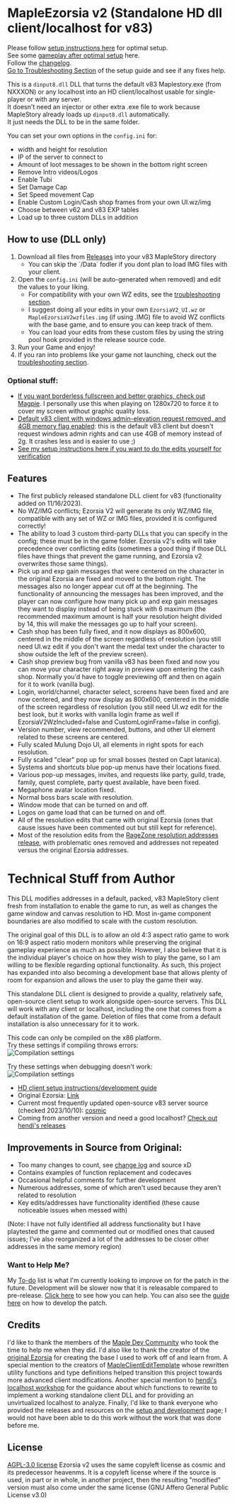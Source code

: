 # MapleEzorsia v2 (Standalone HD dll client/localhost for v83)

Please follow [setup instructions here](https://github.com/444Ro666/MapleEzorsia-v2/wiki/v83%E2%80%90Client%E2%80%90Setup%E2%80%90and%E2%80%90Development%E2%80%90Guide) for optimal setup.  
See some [gameplay after optimal setup](https://www.youtube.com/watch?v=HxGKn0EjPC0) here.  
Follow the [changelog](https://github.com/444Ro666/MapleEzorsia-v2/wiki/Change-Log).  
[Go to Troubleshooting Section](https://github.com/444Ro666/MapleEzorsia-v2/wiki/v83%E2%80%90Client%E2%80%90Setup%E2%80%90and%E2%80%90Development%E2%80%90Guide#troubleshooting) of the setup guide and see if any fixes help.  
  
This is a `dinput8.dll` DLL that turns the default v83 Maplestory.exe (from NXXXON) or any localhost into an HD client/localhost usable for single-player or with any server.  
It doesn't need an injector or other extra .exe file to work because MapleStory already loads up `dinput8.dll` automatically.  
It just needs the DLL to be in the same folder.
  
You can set your own options in the `config.ini` for:
- width and height for resolution
- IP of the server to connect to
- Amount of loot messages to be shown in the bottom right screen
- Remove Intro videos/Logos
- Enable Tubi
- Set Damage Cap
- Set Speed movement Cap
- Enable Custom Login/Cash shop frames from your own UI.wz/img
- Choose between v62 and v83 EXP tables
- Load up to three custom DLLs in addition
  
## How to use (DLL only)

1. Download all files from [Releases](https://github.com/Phantomeis/MapleEzorsia-v2/tree/main/Release) into your v83 MapleStory directory
   - You can skip the ´/Data´ fodler if you dont plan to load IMG files with your client.
2. Open the `config.ini` (will be auto-generated when removed) and edit the values to your liking.
   - For compatibility with your own WZ edits, see the [troubleshooting section](https://github.com/phantomeis/MapleEzorsia-v2/wiki/v83%E2%80%90Client%E2%80%90Setup%E2%80%90and%E2%80%90Development%E2%80%90Guide#Troubleshooting).
   - I suggest doing all your edits in your own `EzorsiaV2_UI.wz` or `MapleEzorsiaV2wzfiles.img` (if using .IMG) file to avoid WZ conflicts with the base game, and to ensure you can keep track of them.
   - You can load your edits from these custom files by using the string pool hook provided in the release source code.
3. Run your Game and enjoy!
4. If you ran into problems like your game not launching, check out the [troubleshooting section](https://github.com/phantomeis/MapleEzorsia-v2/wiki/v83%E2%80%90Client%E2%80%90Setup%E2%80%90and%E2%80%90Development%E2%80%90Guide#Troubleshooting).

### Optional stuff: 
- [If you want borderless fullscreen and better graphics, check out Magpie](https://github.com/Blinue/Magpie). I personally use this when playing on 1280x720 to force it to cover my screen without graphic quality loss.
- [Default v83 client with windows admin-elevation request removed, and 4GB memory flag enabled](https://mega.nz/file/9uNmHIAZ#zzE7t7T6wQyDbJrHJxgw-AOlmzzwCpLrOKmoUlec_5E): this is the default v83 client but doesn't request windows admin rights and can use 4GB of memory instead of 2g. It crashes less and is easier to use ;) 
- [See my setup instructions here if you want to do the edits yourself for verification](https://github.com/444Ro666/MapleEzorsia-v2/wiki/v83%E2%80%90Client%E2%80%90Setup%E2%80%90and%E2%80%90Development%E2%80%90Guide)

## Features
- The first publicly released standalone DLL client for v83 (functionality added on 11/16/2023).
- No WZ/IMG conflicts; Ezorsia V2 will generate its only WZ/IMG file, compatible with any set of WZ or IMG files, provided it is configured correctly!
- The ability to load 3 custom third-party DLLs that you can specify in the config; these must be in the game folder. Ezorsia v2's edits will take precedence over conflicting edits (sometimes a good thing if those DLL files have things that prevent the game running, and Ezorsia v2 overwrites those same things).
- Pick up and exp gain messages that were centered on the character in the original Ezorsia are fixed and moved to the bottom right. The messages also no longer appear cut off at the beginning. The functionality of announcing the messages has been improved, and the player can now configure how many pick up and exp gain messages they want to display instead of being stuck with 6 maximum (the recommended maximum amount is half your resolution height divided by 14, this will make the messages go up to half your screen).
- Cash shop has been fully fixed, and it now displays as 800x600, centered in the middle of the screen regardless of resolution (you still need UI.wz edit if you don't want the medal text under the character to show outside the left of the preview screen).
- Cash shop preview bug from vanilla v83 has been fixed and now you can move your character right away in preview upon entering the cash shop. Normally you'd have to toggle previewing off and then on again for it to work (vanilla bug).
- Login, world/channel, character select, screens have been fixed and are now centered, and they now display as 800x600, centered in the middle of the screen regardless of resolution (you still need UI.wz edit for the best look, but it works with vanilla login frame as well if EzorsiaV2WzIncluded=false and CustomLoginFrame=false in config).
- Version number, view recommended, buttons, and other UI element related to these screens are centered.
- Fully scaled Mulung Dojo UI, all elements in right spots for each resolution.
- Fully scaled "clear" pop up for small bosses (tested on Capt latanica).
- Systems and shortcuts blue pop-up menus have their locations fixed.
- Various pop-up messages, invites, and requests like party, guild, trade, family, quest complete, party quest available, have been fixed.
- Megaphone avatar location fixed.
- Normal boss bars scale with resolution.
- Window mode that can be turned on and off.
- Logos on game load that can be turned on and off.
- All of the resolution edits that came with original Ezorsia (ones that cause issues have been commented out but still kept for reference).
- Most of the resolution edits from the [RageZone resolution addresses release](https://forum.ragezone.com/threads/all-addresses-for-v83-resolution-change.1161938/), with problematic ones removed and addresses not repeated versus the original Ezorsia addresses.

# Technical Stuff from Author
This DLL modifies addresses in a default, packed, v83 MapleStory client fresh from installation to enable the game to run, as well as changes the game window and canvas resolution to HD. Most in-game component boundaries are also modified to scale with the custom resolution.

The original goal of this DLL is to allow an old 4:3 aspect ratio game to work on 16:9 aspect ratio modern monitors while preserving the original gameplay experience as much as possible. However, I also believe that it is the individual player's choice on how they wish to play the game, so I am willing to be flexible regarding optional functionality. As such, this project has expanded into also becoming a development base that allows plenty of room for expansion and allows the user to play the game their way.

This standalone DLL client is designed to provide a quality, relatively safe, open-source client setup to work alongside open-source servers. This DLL will work with any client or localhost, including the one that comes from a default installation of the game. Deletion of files that come from a default installation is also unnecessary for it to work.

This code can only be compiled on the x86 platform.  
Try these settings if compiling throws errors:  
![Compilation settings](/images/compilationdoesntworkrelease.jpg)  
  
  
Try these settings when debugging doesn't work:  
![Compilation settings](/images/compilationdoesntworkdebug.jpg)

- [HD client setup instructions/development guide](https://github.com/444Ro666/MapleEzorsia-v2/wiki/v83%E2%80%90Client%E2%80%90Setup%E2%80%90and%E2%80%90Development%E2%80%90Guide)
- Original Ezorsia: [Link](https://github.com/izarooni/MapleEzorsia)
- Current most frequently updated open-source v83 server source (checked 2023/10/10): [cosmic](https://github.com/P0nk/Cosmic)
- Coming from another version and need a good localhost? [Check out hendi's releases](https://forum.ragezone.com/threads/localhost-workshop.1202021/)

## Improvements in Source from Original:
- Too many changes to count, see [change log](https://github.com/444Ro666/MapleEzorsia-v2/wiki/Change-Log) and source xD
- Contains examples of function replacement and codecaves
- Occasional helpful comments for further development
- Numerous addresses, some of which aren't used because they aren't related to resolution
- Key edits/addresses have functionality identified (these cause noticeable issues when messed with)

(Note: I have not fully identified all address functionality but I have playtested the game and commented out or modified ones that caused issues; I've also reorganized a lot of the addresses to be closer other addresses in the same memory region)

### Want to Help Me?
My [To-do](https://github.com/444Ro666/MapleEzorsia-v2/wiki/my-to%E2%80%90do-list) list is what I'm currently looking to improve on for the patch in the future. Development will be slower now that it is releasable compared to pre-release. [Click here](https://github.com/444Ro666/MapleEzorsia-v2/blob/main/CONTRIBUTING.md) to see how you can help. You can also see the [guide here](https://github.com/444Ro666/MapleEzorsia-v2/wiki/v83%E2%80%90Client%E2%80%90Setup%E2%80%90and%E2%80%90Development%E2%80%90Guide) on how to develop the patch.

## Credits
I'd like to thank the members of the [Maple Dev Community](https://discord.gg/DU8j6xrW) who took the time to help me when they did. I'd also like to thank the creator of the [original Ezorsia](https://github.com/izarooni/MapleEzorsia) for creating the base I used to work off of and learn from. A special mention to the creators of [MapleClientEditTemplate](https://github.com/MapleStory-Archive/MapleClientEditTemplate) whose rewritten utility functions and type definitions helped transition this project towards more advanced client modifications. Another special mention to [hendi's localhost workshop](https://forum.ragezone.com/threads/localhost-workshop.1202021/) for the guidance about which functions to rewrite to implement a working standalone client DLL and for providing an unvirtualized localhost to analyze. Finally, I'd like to thank everyone who provided the releases and resources on the [setup and development](https://github.com/444Ro666/MapleEzorsia-v2/wiki/v83%E2%80%90Client%E2%80%90Setup%E2%80%90and%E2%80%90Development%E2%80%90Guide) page; I would not have been able to do this work without the work that was done before me.

## License

[AGPL-3.0 license](https://github.com/444Ro666/MapleEzorsia-v2/blob/main/LICENSE) Ezorsia v2 uses the same copyleft license as cosmic and its predecessor heavenms. It is a copyleft license where if the source is used, in part or in whole, in another project, then the resulting "modified" version must also come under the same license (GNU Affero General Public License v3.0)
